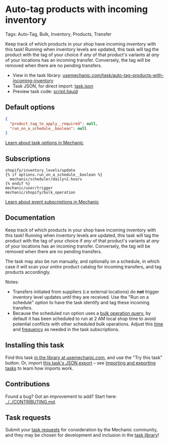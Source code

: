 # Auto-tag products with incoming inventory

Tags: Auto-Tag, Bulk, Inventory, Products, Transfer

Keep track of which products in your shop have incoming inventory with this task! Running when inventory levels are updated, this task will tag the product with the tag of your choice if _any_ of that product's variants at _any_ of your locations has an incoming transfer. Conversely, the tag will be removed when there are no pending transfers.

* View in the task library: [usemechanic.com/task/auto-tag-products-with-incoming-inventory](https://usemechanic.com/task/auto-tag-products-with-incoming-inventory)
* Task JSON, for direct import: [task.json](../../tasks/auto-tag-products-with-incoming-inventory.json)
* Preview task code: [script.liquid](./script.liquid)

## Default options

```json
{
  "product_tag_to_apply__required": null,
  "run_on_a_schedule__boolean": null
}
```

[Learn about task options in Mechanic](https://docs.usemechanic.com/article/471-task-options)

## Subscriptions

```liquid
shopify/inventory_levels/update
{% if options.run_on_a_schedule__boolean %}
  mechanic/scheduler/daily+2.hours
{% endif %}
mechanic/user/trigger
mechanic/shopify/bulk_operation
```

[Learn about event subscriptions in Mechanic](https://docs.usemechanic.com/article/408-subscriptions)

## Documentation

Keep track of which products in your shop have incoming inventory with this task! Running when inventory levels are updated, this task will tag the product with the tag of your choice if _any_ of that product's variants at _any_ of your locations has an incoming transfer. Conversely, the tag will be removed when there are no pending transfers.

The task may also be run manually, and optionally on a schedule, in which case it will scan your _entire_ product catalog for incoming transfers, and tag products accordingly.

Notes:
- Transfers initiated from suppliers (i.e external locations) do __not__ trigger inventory level updates _until_ they are received. Use the "Run on a schedule" option to have the task identify and tag these incoming transfers.
- Because the scheduled run option uses a [bulk operation query](https://learn.mechanic.dev/core/shopify/read/bulk-operations), by default it has been scheduled to run at 2 AM local shop time to avoid potential conflicts with other scheduled bulk operations. Adjust this [time](https://learn.mechanic.dev/core/tasks/subscriptions#offsets) and [frequency](https://learn.mechanic.dev/platform/events/topics#scheduler) as needed in the task subscriptions.

## Installing this task

Find this task [in the library at usemechanic.com](https://usemechanic.com/task/auto-tag-products-with-incoming-inventory), and use the "Try this task" button. Or, import [this task's JSON export](../../tasks/auto-tag-products-with-incoming-inventory.json) – see [Importing and exporting tasks](https://docs.usemechanic.com/article/505-importing-and-exporting-tasks) to learn how imports work.

## Contributions

Found a bug? Got an improvement to add? Start here: [../../CONTRIBUTING.md](../../CONTRIBUTING.md).

## Task requests

Submit your [task requests](https://mechanic.canny.io/task-requests) for consideration by the Mechanic community, and they may be chosen for development and inclusion in the [task library](https://tasks.mechanic.dev/)!
